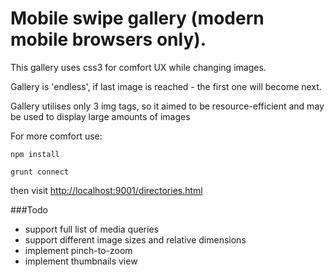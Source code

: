 Mobile swipe gallery (modern mobile browsers only).
===========

This gallery uses css3 for comfort UX while changing images.

Gallery is 'endless', if last image is reached - the first one will become next.

Gallery utilises only 3 img tags, so it aimed to be resource-efficient and may be used to display large amounts of images

 For more comfort use:

 `npm install`

 `grunt connect`

 then visit
 [http://localhost:9001/directories.html](http://localhost:9001/index.html)

###Todo

- support full list of media queries
- support different image sizes and relative dimensions
- implement pinch-to-zoom
- implement thumbnails view